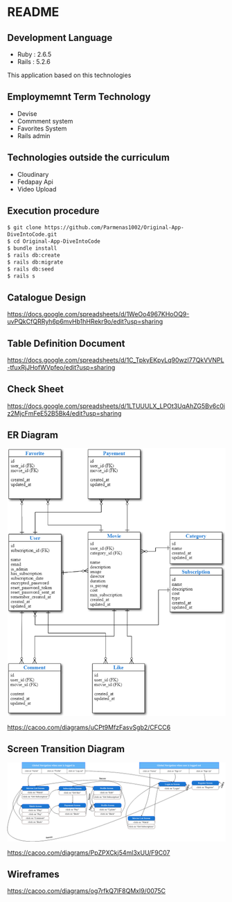 # README

## Development Language
* Ruby : 2.6.5
* Rails : 5.2.6

This application based on this technologies

## Employmemnt Term Technology

* Devise
* Commment system
* Favorites System
* Rails admin

## Technologies outside the curriculum

* Cloudinary
* Fedapay Api
* Video Upload

## Execution procedure 

```
$ git clone https://github.com/Parmenas1002/Original-App-DiveIntoCode.git
$ cd Original-App-DiveIntoCode
$ bundle install
$ rails db:create
$ rails db:migrate
$ rails db:seed
$ rails s

```

## Catalogue Design 

https://docs.google.com/spreadsheets/d/1WeOo4967KHoOQ9-uvPQkCfQRRyh6p6mvHb1hHRekr9o/edit?usp=sharing

## Table Definition Document

https://docs.google.com/spreadsheets/d/1C_TpkyEKpyLq90wzl77QkVVNPL-tfuxRjJHofWVpfeo/edit?usp=sharing

## Check Sheet 

https://docs.google.com/spreadsheets/d/1LTUUULX_LPOt3UqAhZG5Bv6c0iz2MjcFmFeE52B5Bk4/edit?usp=sharing

## ER Diagram

![ERDIAGRAM](public/ERDiagram.png)

https://cacoo.com/diagrams/uCPt9MfzFasvSgb2/CFCC6

## Screen Transition Diagram

![TRANSITION SCREEN DIAGRAM](public/transitionScreen.png)

https://cacoo.com/diagrams/PpZPXCkj54ml3xUU/F9C07

## Wireframes

https://cacoo.com/diagrams/og7rfkQ7lF8QMxl9/0075C